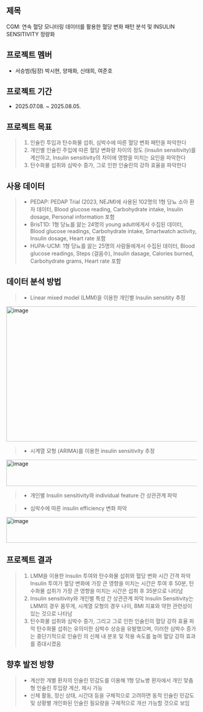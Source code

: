 ## 제목 
CGM: 연속 혈당 모니터링 데이터를 활용한 혈당 변화 패턴 분석 및 INSULIN SENSITIVITY 정량화


## 프로젝트 멤버
- 서승범(팀장) 박시현, 양재화, 신태희, 여준호
## 프로젝트 기간
* 2025.07.08. ~ 2025.08.05.
## 프로젝트 목표
> 1. 인슐린 투입과 탄수화물 섭취, 심박수에 따른 혈당 변화 패턴을 파악한다
> 2. 개인별 인슐린 주입에 따른 혈당 변화량 차이의 정도 (Insulin sensitivity)를 계산하고, Insulin sensitivity의 차이에 영향을 미치는 요인을 파악한다
> 3. 탄수화물 섭취와 심박수 증가, 그로 인한 인슐린의 강하 효율을 파악한다
## 사용 데이터
> * PEDAP: PEDAP Trial (2023, NEJM)에 사용된 102명의 1형 당뇨 소아 환자 데이터, Blood glucose reading, Carbohydrate intake, Insulin dosage, Personal information 포함
> * BrisT1D:  1형 당뇨를 앓는 24명의 young adult에게서 수집된 데이터, Blood glucose readings, Carbohydrate intake, Smartwatch activity, Insulin dosage, Heart rate 포함
> * HUPA-UCM: 1형 당뇨를 앓는 25명의 사람들에게서 수집된 데이터, Blood glucose readings, Steps (걸음수), Insulin dasage, Calories burned, Carbohydrate grams, Heart rate 포함
## 데이터 분석 방법
> * Linear mixed model (LMM)을 이용한 개인별 Insulin sensitity 추정
<img width="1154" height="358" alt="image" src="https://github.com/user-attachments/assets/1b4ef4e3-9b73-4dc5-8bd1-5a05cfe2c5e9" />

> * 시계열 모형 (ARIMA)를 이용한 insulin sensitivity 추정
<img width="976" height="70" alt="image" src="https://github.com/user-attachments/assets/5e5d428a-cff9-4647-a080-c051b0abc0f1" />

> * 개인별 Insulin sensitivity와 individual feature 간 상관관계 파악

> * 심박수에 따른 insulin efficiency 변화 파악
<img width="804" height="68" alt="image" src="https://github.com/user-attachments/assets/ff18bf54-7511-4300-9903-03f90a59e15f" />

## 프로젝트 결과
>1. LMM을 이용한 Insulin 투여와 탄수화물 섭취와 혈당 변화 시간 간격 파악 
Insulin 투여가 혈당 변화에 가장 큰 영향을 미치는 시간은 투여 후 50분, 탄수화물 섭취가 가장 큰
영향을 미치는 시간은 섭취 후 35분으로 나타남
>2. Insulin sensitivity와 개인별 특성 간 상관관계 파악
Insulin Sensitivity는 LMM의 경우 몸무게, 시계열 모형의 경우 나이, BMI 지표와 약한 관련성이 있는
것으로 나타남
>3. 탄수화물 섭취와 심박수 증가, 그리고 그로 인한 인슐린의 혈당 강하 효율 파악
탄수화물 섭취는 유의미한 심박수 상승을 유발했으며, 이러한 심박수 증가는 중단기적으로 인슐린
의 신체 내 분포 및 작용 속도를 높여 혈당 강하 효과를 증대시켰음
## 향후 발전 방향
> * 계산한 개별 환자의 인슐린 민감도를 이용해 1형 당뇨병 환자에서 개인 맞춤형 인슐린 투입량 계산, 제시 가능
> * 신체 활동, 정신 상태, 시간대 등을 구체적으로 고려하면 동적 인슐린 민감도 및 상황별 개인화된 인슐린 필요량을 구체적으로 개선 가능할 것으로 보임
